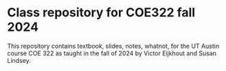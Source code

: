 # Class repository for COE322 fall 2024

This repository contains textbook, slides, notes, whatnot, for the UT Austin course COE 322 as taught
in the fall of 2024 by Victor Eijkhout and Susan Lindsey.
